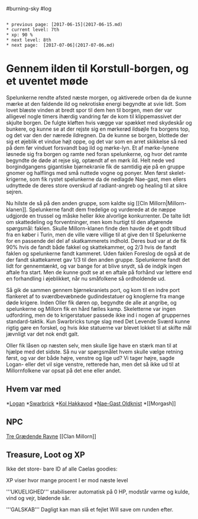 #burning-sky #log

```ad-info

* previous page: [2017-06-15](2017-06-15.md)
* current level: 7th
* xp: 90 %
* next level: 8th
* next page:  [2017-07-06](2017-07-06.md) 
```

# Gennem ilden til Korstull-borgen, og et uventet møde  
Spelunkerne rendte afsted næste morgen, og aktiverede orben da de kunne mærke at den faldende ild og nekrotiske energi begyndte at svie lidt. Som lovet blæste vinden at bredt spor til dem hen til borgen, men der var alligevel nogle timers ihærdig vandring før de kom til klippemassivet der skjulte borgen. De fulgte kløften hvis vægge var spækket med skydeskår og bunkere, og kunne se at der rejste sig en mørkerød ildsøjle fra borgens top, og det var den der nærede ildregnen. Da de kunne se borgen, blottede der sig et øjeblik et vindue højt oppe, og det var som en arret skikkelse så ned på dem før vinduet forsvandt bag ild og mørke-lyn. Et af mørke-lynene løsnede sig fra borgen og ramte ned foran spelunkerne, og hvor det ramte begyndte de døde at rejse sig, optændt af en mørk ild. Helt nede ved borgindgangens gigantiske bjørnekranie fik de samtidig øje på en gruppe gnomer og halflings med små nuttede vogne og ponyer. Men først skelet-krigerne, som fik rystet spelunkerne da de nedlagde Nae-gast, men ellers udnyttede de deres store overskud af radiant-angreb og healing til at sikre sejren.
Nu hilste de så på den anden gruppe, som kaldte sig [[Cln Millorn|Millorn-klanen]]. Spelunkerne fandt dem fredelige og vurderede at de næppe udgjorde en trussel og måske heller ikke alvorlige konkurrenter. De talte lidt om skattedeling og forventninger, men kom hurtigt til den afgørende spørgsmål: faklen. Skulle Millorn-klanen finde den havde de et godt tilbud fra en køber i Turin, men de ville være villige til at give den til Spelunkerne for en passende del del af skatkammerets indhold. Deres bud var at de fik 90% hvis de fandt både fakkel og skattekammer, og 2/3 hvis de fandt faklen og spelunkerne fandt kammeret. Uden faklen Foreslog de også at de der fandt skattekamret gav 1/3 til den anden gruppe. Spelunkerne fandt det lidt for gennemtænkt, og var bange for at blive snydt, så de indgik ingen aftale fra start. Men de kunne godt se at en aftale på forhånd var lettere end en forhandling i øjeblikket, når nu småfolkene så ordholdende ud.
Så gik de sammen gennem bjørnekraniets port, og kom til en indre port flankeret af to sværdbevæbnede gudindestatuer og knoglerne fra mange døde krigere. Inden Oller fik døren op, begyndte de alle at angribe, og spelunkerne og Millorn fik en hård fælles kamp. Skeletterne var ingen udfordring, men de to krigerstatuer passede ikke ind i nogen af gruppernes standard-taktik. Kun Swarbricks tunge slag med Det Levende Sværd kunne rigtig gøre en forskel, og hvis ikke statuerne var blevet lokket til at skifte mål jævnligt var det nok endt galt.
Oller fik låsen op næsten selv, men skulle lige have en stærk man til at hjælpe med det sidste. Så nu var spørgsmålet hvem skulle vælge retning først, og var der både højre, venstre og lige ud? Vi tager højre, sagde Logan- eller det vil sige venstre, retterede han, men det så ikke ud til at Millornfolkene var opsat på det ene eller andet.
## Hvem var med 
*[Logan](Logan.md)
*[Swarbrick](Swarbrick%20Everwood.md)
*[Kol Hakkavod](Kol%20Hakkavod.md)
*[Nae-Gast Oldknist](Nae-Gast%20Oldknist.md) 
*[[Morgash]]
## NPC 
[Tre Grædende Ravne](Tre%20Grædende%20Ravne.md)
[[Clan Millorn]]
## Treasure, Loot og XP 
Ikke det store- bare ID af alle Caelas goodies:
XP viser hvor mange procent I er mod næste level
'''UKUELIGHED''' stabiliserer automatisk på 0 HP, modstår varme og kulde, vind og vejr, blødende sår.
'''GALSKAB''' Dagligt kan man slå et fejlet Will save om runden efter.
